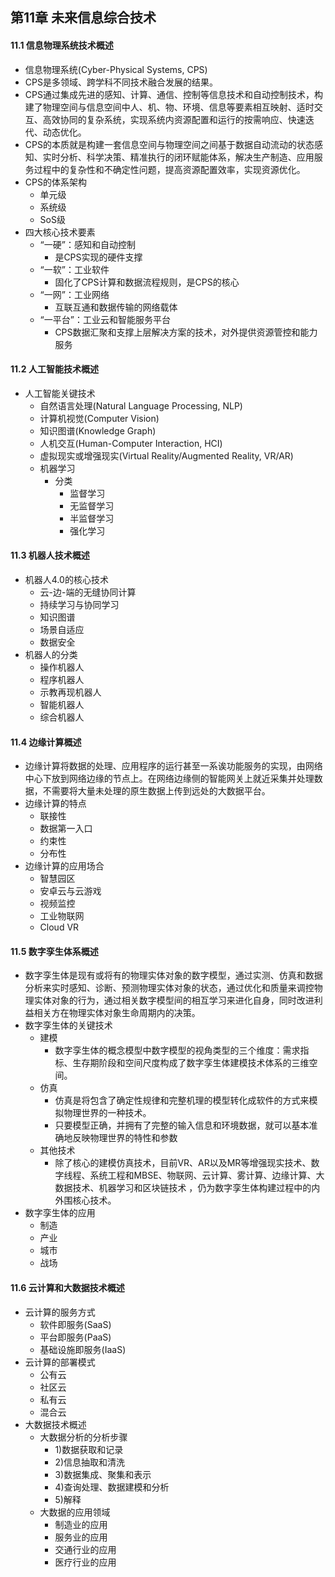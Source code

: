 ## 第11章 未来信息综合技术
#### 11.1 信息物理系统技术概述
- 信息物理系统(Cyber-Physical Systems, CPS)
- CPS是多领域、跨学科不同技术融合发展的结果。
- CPS通过集成先进的感知、计算、通信、控制等信息技术和自动控制技术，构建了物理空间与信息空间中人、机、物、环境、信息等要素相互映射、适时交互、高效协同的复杂系统，实现系统内资源配置和运行的按需响应、快速迭代、动态优化。
- CPS的本质就是构建一套信息空间与物理空间之间基于数据自动流动的状态感知、实时分析、科学决策、精准执行的闭环赋能体系，解决生产制造、应用服务过程中的复杂性和不确定性问题，提高资源配置效率，实现资源优化。
- CPS的体系架构
	- 单元级
	- 系统级
	- SoS级
- 四大核心技术要素
	- “一硬”：感知和自动控制
		- 是CPS实现的硬件支撑
	- “一软”：工业软件
		- 固化了CPS计算和数据流程规则，是CPS的核心
	- “一网”：工业网络
		- 互联互通和数据传输的网络载体
	- “一平台”：工业云和智能服务平台
		- CPS数据汇聚和支撑上层解决方案的技术，对外提供资源管控和能力服务
#### 11.2 人工智能技术概述
- 人工智能关键技术
	- 自然语言处理(Natural Language Processing, NLP)
	- 计算机视觉(Computer Vision)
	- 知识图谱(Knowledge Graph)
	- 人机交互(Human-Computer Interaction, HCI)
	- 虚拟现实或增强现实(Virtual Reality/Augmented Reality, VR/AR)
	- 机器学习
		- 分类
			- 监督学习
			- 无监督学习
			- 半监督学习
			- 强化学习
#### 11.3 机器人技术概述
- 机器人4.0的核心技术
	- 云-边-端的无缝协同计算
	- 持续学习与协同学习
	- 知识图谱
	- 场景自适应
	- 数据安全
- 机器人的分类
	- 操作机器人
	- 程序机器人
	- 示教再现机器人
	- 智能机器人
	- 综合机器人
#### 11.4 边缘计算概述
- 边缘计算将数据的处理、应用程序的运行甚至一系诶功能服务的实现，由网络中心下放到网络边缘的节点上。在网络边缘侧的智能网关上就近采集并处理数据，不需要将大量未处理的原生数据上传到远处的大数据平台。
- 边缘计算的特点
	- 联接性
	- 数据第一入口
	- 约束性
	- 分布性
- 边缘计算的应用场合
	- 智慧园区
	- 安卓云与云游戏
	- 视频监控
	- 工业物联网
	- Cloud VR
#### 11.5 数字孪生体系概述
- 数字孪生体是现有或将有的物理实体对象的数字模型，通过实测、仿真和数据分析来实时感知、诊断、预测物理实体对象的状态，通过优化和质量来调控物理实体对象的行为，通过相关数字模型间的相互学习来进化自身，同时改进利益相关方在物理实体对象生命周期内的决策。
- 数字孪生体的关键技术
	- 建模
		- 数字孪生体的概念模型中数字模型的视角类型的三个维度：需求指标、生存期阶段和空间尺度构成了数字孪生体建模技术体系的三维空间。
	- 仿真
		- 仿真是将包含了确定性规律和完整机理的模型转化成软件的方式来模拟物理世界的一种技术。
		- 只要模型正确，并拥有了完整的输入信息和环境数据，就可以基本准确地反映物理世界的特性和参数
	- 其他技术
		- 除了核心的建模仿真技术，目前VR、AR以及MR等增强现实技术、数字线程、系统工程和MBSE、物联网、云计算、雾计算、边缘计算、大数据技术、机器学习和区块链技术 ，仍为数字孪生体构建过程中的内外围核心技术。
- 数字孪生体的应用
	- 制造
	- 产业
	- 城市
	- 战场
#### 11.6 云计算和大数据技术概述
- 云计算的服务方式
	- 软件即服务(SaaS)
	- 平台即服务(PaaS)
	- 基础设施即服务(IaaS)
- 云计算的部署模式
	- 公有云
	- 社区云
	- 私有云
	- 混合云
- 大数据技术概述
	- 大数据分析的分析步骤
		- 1)数据获取和记录
		- 2)信息抽取和清洗
		- 3)数据集成、聚集和表示
		- 4)查询处理、数据建模和分析
		- 5)解释
	- 大数据的应用领域
		- 制造业的应用
		- 服务业的应用
		- 交通行业的应用
		- 医疗行业的应用